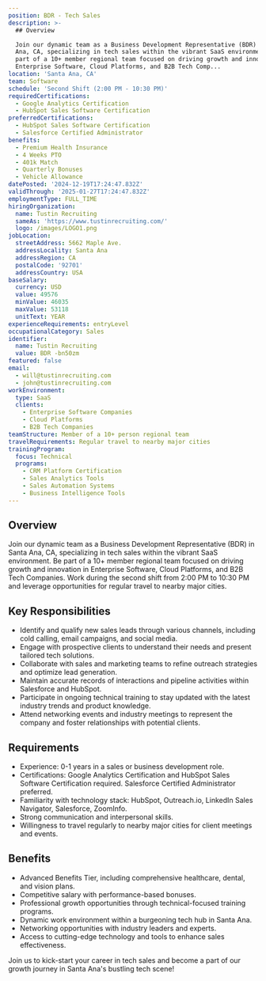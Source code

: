 ```yaml
---
position: BDR - Tech Sales
description: >-
  ## Overview

  Join our dynamic team as a Business Development Representative (BDR) in Santa
  Ana, CA, specializing in tech sales within the vibrant SaaS environment. Be
  part of a 10+ member regional team focused on driving growth and innovation in
  Enterprise Software, Cloud Platforms, and B2B Tech Comp...
location: 'Santa Ana, CA'
team: Software
schedule: 'Second Shift (2:00 PM - 10:30 PM)'
requiredCertifications:
  - Google Analytics Certification
  - HubSpot Sales Software Certification
preferredCertifications:
  - HubSpot Sales Software Certification
  - Salesforce Certified Administrator
benefits:
  - Premium Health Insurance
  - 4 Weeks PTO
  - 401k Match
  - Quarterly Bonuses
  - Vehicle Allowance
datePosted: '2024-12-19T17:24:47.832Z'
validThrough: '2025-01-27T17:24:47.832Z'
employmentType: FULL_TIME
hiringOrganization:
  name: Tustin Recruiting
  sameAs: 'https://www.tustinrecruiting.com/'
  logo: /images/LOGO1.png
jobLocation:
  streetAddress: 5662 Maple Ave.
  addressLocality: Santa Ana
  addressRegion: CA
  postalCode: '92701'
  addressCountry: USA
baseSalary:
  currency: USD
  value: 49576
  minValue: 46035
  maxValue: 53118
  unitText: YEAR
experienceRequirements: entryLevel
occupationalCategory: Sales
identifier:
  name: Tustin Recruiting
  value: BDR -bn50zm
featured: false
email:
  - will@tustinrecruiting.com
  - john@tustinrecruiting.com
workEnvironment:
  type: SaaS
  clients:
    - Enterprise Software Companies
    - Cloud Platforms
    - B2B Tech Companies
teamStructure: Member of a 10+ person regional team
travelRequirements: Regular travel to nearby major cities
trainingProgram:
  focus: Technical
  programs:
    - CRM Platform Certification
    - Sales Analytics Tools
    - Sales Automation Systems
    - Business Intelligence Tools
---
```




## Overview
Join our dynamic team as a Business Development Representative (BDR) in Santa Ana, CA, specializing in tech sales within the vibrant SaaS environment. Be part of a 10+ member regional team focused on driving growth and innovation in Enterprise Software, Cloud Platforms, and B2B Tech Companies. Work during the second shift from 2:00 PM to 10:30 PM and leverage opportunities for regular travel to nearby major cities.

## Key Responsibilities
- Identify and qualify new sales leads through various channels, including cold calling, email campaigns, and social media.
- Engage with prospective clients to understand their needs and present tailored tech solutions.
- Collaborate with sales and marketing teams to refine outreach strategies and optimize lead generation.
- Maintain accurate records of interactions and pipeline activities within Salesforce and HubSpot.
- Participate in ongoing technical training to stay updated with the latest industry trends and product knowledge.
- Attend networking events and industry meetings to represent the company and foster relationships with potential clients.

## Requirements
- Experience: 0-1 years in a sales or business development role.
- Certifications: Google Analytics Certification and HubSpot Sales Software Certification required. Salesforce Certified Administrator preferred.
- Familiarity with technology stack: HubSpot, Outreach.io, LinkedIn Sales Navigator, Salesforce, ZoomInfo.
- Strong communication and interpersonal skills.
- Willingness to travel regularly to nearby major cities for client meetings and events.

## Benefits
- Advanced Benefits Tier, including comprehensive healthcare, dental, and vision plans.
- Competitive salary with performance-based bonuses.
- Professional growth opportunities through technical-focused training programs.
- Dynamic work environment within a burgeoning tech hub in Santa Ana.
- Networking opportunities with industry leaders and experts.
- Access to cutting-edge technology and tools to enhance sales effectiveness.

Join us to kick-start your career in tech sales and become a part of our growth journey in Santa Ana's bustling tech scene!
